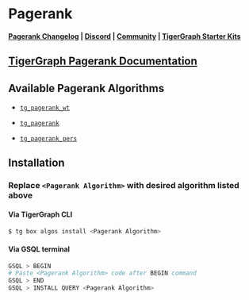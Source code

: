 
# Pagerank

#### [Pagerank Changelog](https://github.com/tigergraph/gsql-graph-algorithms/blob/master/algorithms/Centrality/pagerank/CHANGELOG.md) | [Discord](https://discord.gg/vFbmPyvJJN) | [Community](https://community.tigergraph.com) | [TigerGraph Starter Kits](https://github.com/zrougamed/TigerGraph-Starter-Kits-Parser)

## [TigerGraph Pagerank Documentation](https://docs.tigergraph.com/graph-ml/current/centrality-algorithms/pagerank)

## Available Pagerank Algorithms 

* [`tg_pagerank_wt`](https://github.com/tigergraph/gsql-graph-algorithms/blob/master/algorithms/Centrality/pagerank/tg_pagerank_wt.gsql)

* [`tg_pagerank`](https://github.com/tigergraph/gsql-graph-algorithms/blob/master/algorithms/Centrality/pagerank/tg_pagerank.gsql)

* [`tg_pagerank_pers`](https://github.com/tigergraph/gsql-graph-algorithms/blob/master/algorithms/Centrality/pagerank/tg_pagerank_pers_batch.gsql)

## Installation 

### Replace `<Pagerank Algorithm>` with desired algorithm listed above 

#### Via TigerGraph CLI

```bash
$ tg box algos install <Pagerank Algorithm>
```

#### Via GSQL terminal

```bash
GSQL > BEGIN
# Paste <Pagerank Algorithm> code after BEGIN command
GSQL > END 
GSQL > INSTALL QUERY <Pagerank Algorithm>
```
